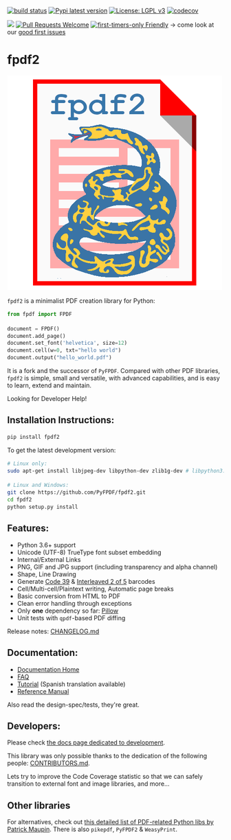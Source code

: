 [![build status](https://github.com/PyFPDF/fpdf2/workflows/build/badge.svg)](https://github.com/PyFPDF/fpdf2/actions?query=branch%3Amaster)
[![Pypi latest version](https://img.shields.io/pypi/v/fpdf2.svg)](https://pypi.python.org/pypi/fpdf2)
[![License: LGPL v3](https://img.shields.io/badge/License-LGPL%20v3-blue.svg)](https://www.gnu.org/licenses/lgpl-3.0)
[![codecov](https://codecov.io/gh/PyFPDF/fpdf2/branch/master/graph/badge.svg)](https://codecov.io/gh/PyFPDF/fpdf2)

[![](https://img.shields.io/github/contributors/PyFPDF/fpdf2.svg)](https://github.com/PyFPDF/fpdf2/graphs/contributors)
[![Pull Requests Welcome](https://img.shields.io/badge/PRs-welcome-brightgreen.svg?style=flat)](http://makeapullrequest.com)
[![first-timers-only Friendly](https://img.shields.io/badge/first--timers--only-friendly-blue.svg)](http://www.firsttimersonly.com/)
-> come look at our [good first issues](https://github.com/PyFPDF/fpdf2/issues?q=is%3Aissue+is%3Aopen+label%3A%22good+first+issue%22)

fpdf2
=====

![fpdf2 logo](docs/fpdf2-logo.png)

`fpdf2` is a minimalist PDF creation library for Python:

```python
from fpdf import FPDF

document = FPDF()
document.add_page()
document.set_font('helvetica', size=12)
document.cell(w=0, txt="hello world")
document.output("hello_world.pdf")
```

It is a fork and the successor of `PyFPDF`.
Compared with other PDF libraries, `fpdf2` is simple, small and versatile, with
advanced capabilities, and is easy to learn, extend and maintain.

Looking for Developer Help!

Installation Instructions:
--------------------------
```bash
pip install fpdf2
```

To get the latest development version:

```bash
# Linux only:
sudo apt-get install libjpeg-dev libpython-dev zlib1g-dev # libpython3.3-dev #(if necessary)

# Linux and Windows:
git clone https://github.com/PyFPDF/fpdf2.git
cd fpdf2
python setup.py install
```

Features:
---------

 * Python 3.6+ support
 * Unicode (UTF-8) TrueType font subset embedding
 * Internal/External Links
 * PNG, GIF and JPG support (including transparency and alpha channel)
 * Shape, Line Drawing
 * Generate [Code 39](https://fr.wikipedia.org/wiki/Code_39) & [Interleaved 2 of 5](https://en.wikipedia.org/wiki/Interleaved_2_of_5) barcodes
 * Cell/Multi-cell/Plaintext writing, Automatic page breaks
 * Basic conversion from HTML to PDF
 * Clean error handling through exceptions
 * Only **one** dependency so far: [Pillow](https://pillow.readthedocs.io/en/stable/)
 * Unit tests with `qpdf`-based PDF diffing

Release notes: [CHANGELOG.md](https://github.com/PyFPDF/fpdf2/blob/master/CHANGELOG.md)

Documentation:
--------------

- [Documentation Home](https://pyfpdf.github.io/fpdf2/)
- [FAQ](https://pyfpdf.github.io/fpdf2/FAQ/index.html)
- [Tutorial](https://pyfpdf.github.io/fpdf2/Tutorial.html) (Spanish translation available)
- [Reference Manual](https://pyfpdf.github.io/fpdf2/ReferenceManual.html)

Also read the design-spec/tests, they're great.

Developers:
-----------

Please check [the docs page dedicated to development](https://pyfpdf.github.io/fpdf2/Development.html).

This library was only possible thanks to the dedication of the following people: [CONTRIBUTORS.md](CONTRIBUTORS.md).

Lets try to improve the Code Coverage statistic so that we can safely
transition to external font and image libraries, and more...

Other libraries
---------------

For alternatives, check out [this detailed list of PDF-related Python libs by Patrick Maupin](https://github.com/pmaupin/pdfrw#other-libraries). There is also `pikepdf`, `PyFPDF2` & `WeasyPrint`.
